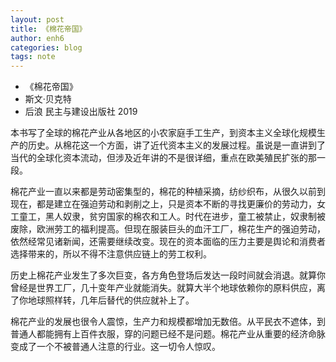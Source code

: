 ```yaml
---
layout: post
title: 《棉花帝国》
author: enh6
categories: blog
tags: note
---
```


- 《棉花帝国》
- 斯文·贝克特
- 后浪 民主与建设出版社 2019

本书写了全球的棉花产业从各地区的小农家庭手工生产，到资本主义全球化规模生产的历史。从棉花这一个方面，讲了近代资本主义的发展过程。虽说是一直讲到了当代的全球化资本流动，但涉及近年讲的不是很详细，重点在欧美殖民扩张的那一段。

棉花产业一直以来都是劳动密集型的，棉花的种植采摘，纺纱织布，从很久以前到现在，都是建立在强迫劳动和剥削之上，只是资本不断的寻找更廉价的劳动力，女工童工，黑人奴隶，贫穷国家的棉农和工人。时代在进步，童工被禁止，奴隶制被废除，欧洲劳工的福利提高。但现在服装巨头的血汗工厂，棉花生产的强迫劳动，依然经常见诸新闻，还需要继续改变。现在的资本面临的压力主要是舆论和消费者选择带来的，所以不得不注意供应链上的劳工权利。

历史上棉花产业发生了多次巨变，各方角色登场后发达一段时间就会消退。就算你曾经是世界工厂，几十变年产业就能消失。就算大半个地球依赖你的原料供应，离了你地球照样转，几年后替代的供应就补上了。

棉花产业的发展也很令人震惊，生产力和规模都增加无数倍。从平民衣不遮体，到普通人都能拥有上百件衣服，穿的问题已经不是问题。棉花产业从重要的经济命脉变成了一个不被普通人注意的行业。这一切令人惊叹。




